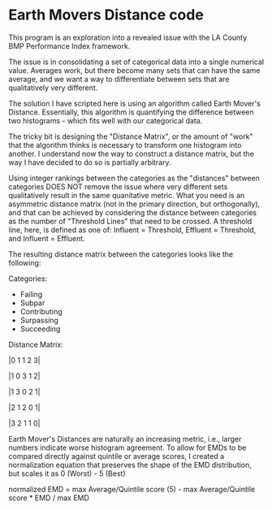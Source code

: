 ﻿# Earth Movers Distance code
 
 This program is an exploration into a revealed issue with the LA County BMP Performance Index framework.  
 
 The issue is in consolidating a set of categorical data into a single numerical value.  Averages work, but there become many sets that can have the same average, and we want a way to differentiate between sets that are qualitatively very different.
 
 The solution I have scripted here is using an algorithm called Earth Mover's Distance.  Essentially, this algorithm is quantifying the difference between two histograms - which fits well with our categorical data.
 
 The tricky bit is designing the "Distance Matrix", or the amount of "work" that the algorithm thinks is necessary to transform one histogram into another.  I understand now the way to construct a distance matrix, but the way I have decided to do so is partially arbitrary.
 
 Using integer rankings between the categories as the "distances" between categories DOES NOT remove the issue where very different sets qualitatively result in the same quanitative metric.  What you need is an asymmetric distance matrix (not in the primary direction, but orthogonally), and that can be achieved by considering the distance between categories as the number of "Threshold Lines" that need to be crossed.  A threshold line, here, is defined as one of: Influent = Threshold, Effluent = Threshold, and Influent = Effluent.
 
 The resulting distance matrix between the categories looks like the following:
 
 Categories:
 - Failing
 - Subpar
 - Contributing
 - Surpassing
 - Succeeding

Distance Matrix:

|0  1   1   2   3|

|1  0   3   1   2|

|1  3   0   2   1|

|2  1   2   0   1|

|3  2   1   1   0|


Earth Mover's Distances are naturally an increasing metric, i.e., larger numbers indicate worse histogram agreement.  To allow for EMDs to be compared directly against quintile or average scores, I created a normalization equation that preserves the shape of the EMD distribution, but scales it as 0 (Worst) - 5 (Best)

normalized EMD = max Average/Quintile score (5) - max Average/Quintile score * EMD / max EMD
